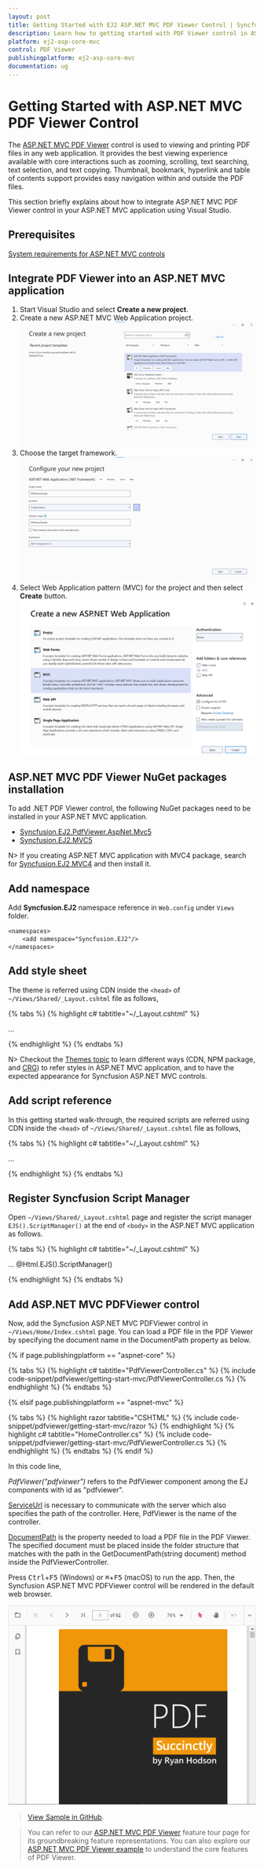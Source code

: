 ```yaml
---
layout: post
title: Getting Started with EJ2 ASP.NET MVC PDF Viewer Control | Syncfusion
description: Learn how to getting started with PDF Viewer control in ASP.NET MVC application. You can view and comment on PDFs in ease and also can fill form fields. 
platform: ej2-asp-core-mvc
control: PDF Viewer
publishingplatform: ej2-asp-core-mvc
documentation: ug
---
```



# Getting Started with ASP.NET MVC PDF Viewer Control

The [ASP.NET MVC PDF Viewer](https://www.syncfusion.com/aspnet-mvc-ui-controls/pdf-viewer) control is used to viewing and printing PDF files in any web application. It provides the best viewing experience available with core interactions such as zooming, scrolling, text searching, text selection, and text copying. Thumbnail, bookmark, hyperlink and table of contents support provides easy navigation within and outside the PDF files. 

This section briefly explains about how to integrate ASP.NET MVC PDF Viewer control in your ASP.NET MVC application using Visual Studio.

## Prerequisites

[System requirements for ASP.NET MVC controls](https://ej2.syncfusion.com/aspnetmvc/documentation/system-requirements)

## Integrate PDF Viewer into an ASP.NET MVC application

1. Start Visual Studio and select **Create a new project**. 
2. Create a new ASP.NET MVC Web Application project. 
![Generate-ASP.NET-MVC-project-using-VS2022](AspNetMVC_Images/create-aspnet-mvc-project.png)
3. Choose the target framework. 
![Set-the-project-Name](AspNetMVC_Images/set-project-name.png)
4. Select Web Application pattern (MVC) for the project and then select **Create** button. 
![Select-web-application-pattern](AspNetMVC_Images/select-web-application-project.png)

## ASP.NET MVC PDF Viewer NuGet packages installation

To add .NET PDF Viewer control, the following NuGet packages need to be installed in your ASP.NET MVC application.

* [Syncfusion.EJ2.PdfViewer.AspNet.Mvc5](https://www.nuget.org/packages/Syncfusion.EJ2.PdfViewer.AspNet.Mvc5/)
* [Syncfusion.EJ2.MVC5](https://www.nuget.org/packages/Syncfusion.EJ2.MVC5)

N> If you creating ASP.NET MVC application with MVC4 package, search for [Syncfusion.EJ2.MVC4](https://www.nuget.org/packages/Syncfusion.EJ2.MVC4) and then install it. 

## Add namespace

Add **Syncfusion.EJ2** namespace reference in `Web.config` under `Views` folder.

```
<namespaces>
    <add namespace="Syncfusion.EJ2"/>
</namespaces>
```

## Add style sheet

The theme is referred using CDN inside the `<head>` of `~/Views/Shared/_Layout.cshtml` file as follows,

{% tabs %}
{% highlight c# tabtitle="~/_Layout.cshtml" %}

<head>
    ...
    <!-- Syncfusion ASP.NET MVC controls styles -->
    <link rel="stylesheet" href="https://cdn.syncfusion.com/ej2/{{ site.ej2version }}/fluent.css" />
</head>

{% endhighlight %}
{% endtabs %}

N> Checkout the [Themes topic](https://ej2.syncfusion.com/aspnetmvc/documentation/appearance/theme) to learn different ways (CDN, NPM package, and [CRG](https://ej2.syncfusion.com/aspnetmvc/documentation/common/custom-resource-generator)) to refer styles in ASP.NET MVC application, and to have the expected appearance for Syncfusion ASP.NET MVC controls.

## Add script reference

In this getting started walk-through, the required scripts are referred using CDN inside the `<head>` of `~/Views/Shared/_Layout.cshtml` file as follows,

{% tabs %}
{% highlight c# tabtitle="~/_Layout.cshtml" %}

<head>
    ...
    <!-- Syncfusion ASP.NET MVC controls scripts -->
    <script src="https://cdn.syncfusion.com/ej2/{{ site.ej2version }}/dist/ej2.min.js"></script>
</head>

{% endhighlight %}
{% endtabs %}

## Register Syncfusion Script Manager

Open `~/Views/Shared/_Layout.cshtml` page and register the script manager `EJS().ScriptManager()` at the end of `<body>` in the ASP.NET MVC application as follows. 

{% tabs %}
{% highlight c# tabtitle="~/_Layout.cshtml" %}

<body>
...
    <!-- Syncfusion ASP.NET MVC Script Manager -->
    @Html.EJS().ScriptManager()
</body>

{% endhighlight %}
{% endtabs %}

## Add ASP.NET MVC PDFViewer control

Now, add the Syncfusion ASP.NET MVC PDFViewer control in `~/Views/Home/Index.cshtml` page. You can load a PDF file in the PDF Viewer by specifying the document name in the DocumentPath property as below.

{% if page.publishingplatform == "aspnet-core" %}

{% tabs %}
{% highlight c# tabtitle="PdfViewerController.cs" %}
{% include code-snippet/pdfviewer/getting-start-mvc/PdfViewerController.cs %}
{% endhighlight %}
{% endtabs %}

{% elsif page.publishingplatform == "aspnet-mvc" %}

{% tabs %}
{% highlight razor tabtitle="CSHTML" %}
{% include code-snippet/pdfviewer/getting-start-mvc/razor %}
{% endhighlight %}
{% highlight c# tabtitle="HomeController.cs" %}
{% include code-snippet/pdfviewer/getting-start-mvc/PdfViewerController.cs %}
{% endhighlight %}
{% endtabs %}
{% endif %}


In this code line,

*PdfViewer("pdfviewer")* refers to the PdfViewer component among the EJ components with id as "pdfviewer".

[ServiceUrl](https://help.syncfusion.com/cr/aspnetmvc-js2/Syncfusion.EJ2.PdfViewer.PdfViewer.html#Syncfusion_EJ2_PdfViewer_PdfViewer_ServiceUrl) is necessary to communicate with the server which also specifies the path of the controller. Here, PdfViewer is the name of the controller.

[DocumentPath](https://help.syncfusion.com/cr/aspnetmvc-js2/Syncfusion.EJ2.PdfViewer.PdfViewer.html#Syncfusion_EJ2_PdfViewer_PdfViewer_DocumentPath) is the property needed to load a PDF file in the PDF Viewer. The specified document must be placed inside the folder structure that matches with the path in the GetDocumentPath(string document) method inside the PdfViewerController.

Press <kbd>Ctrl</kbd>+<kbd>F5</kbd> (Windows) or <kbd>⌘</kbd>+<kbd>F5</kbd> (macOS) to run the app. Then, the Syncfusion ASP.NET MVC PDFViewer control will be rendered in the default web browser.

![ASP.NET MVC PDFViewer Control](AspNetMVC_Images/pdfviewer-control.png)

> [View Sample in GitHub](https://github.com/SyncfusionExamples/ASP-NET-MVC-Getting-Started-Examples/tree/main/PDFViewer/ASP.NET%20MVC%20Razor%20Examples).

> You can refer to our [ASP.NET MVC PDF Viewer](https://www.syncfusion.com/aspnet-mvc-ui-controls/pdf-viewer) feature tour page for its groundbreaking feature representations. You can also explore our [ASP.NET MVC PDF Viewer example](https://ej2.syncfusion.com/aspnetmvc/PdfViewer/Default#/material) to understand the core features of PDF Viewer.